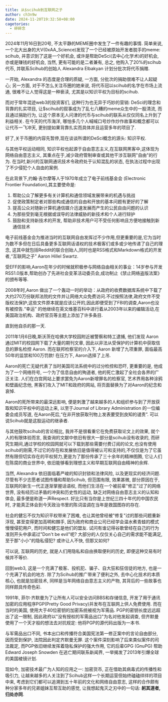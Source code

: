 ```yaml
---
title: 从$scihub到互联网之子
author: ch3n9w
date: 2024-11-20T19:32:58+08:00
cagetories: 
  - 碎碎念
---
```


2024年11月16日到20号, 不太平静的MEME圈中发生了一件有趣的事情. 简单来说, 一个北大出身的大V(0xAA_Science)发现了一个已经被原始开发者脱手的meme: scihub, 并意识到了这是一个好机会, 或许是帮助DeSci(去中心化学术)的好机会, 亦或是赚钱的好机会, 当然, 更有可能的是二者兼有, 总之, 他购入了20%的scihub代币, 并联系Scihub的创始人 Alexandra Elbakyan 计划分批次将代币捐赠.

一开始, Alexandra 的态度是合理的质疑, 一方面, 分批次的捐助很难不让人起疑心; 另一方面, 对于不怎么关注币圈的她来说, 将代币冠以scihub的名字在市场上流通, 很难不让人觉得这是一种亵渎, 尤其是以知识平权为目标的scihub. 

而对于常年混迹web3的投资客们, 这种行为也无异于巧妙的营销: DeSci的理念和背靠的扎实项目, 让$scihub的叙事成为了乱七八糟的meme众生中的一股清流, 而且通过捐助行为, 让这个原本无人问津的代币与scihub的联系从仅仅同名上升到了利益相关. 在今天的代币海洋, 哪怕多几个人喊喊口号炒作炒作故事和概念都可以让代币一飞冲天, 更别提如果背靠扎实而具体并且运营多年的项目了.

好了,关于币圈的内容先暂停,现在谈谈所谓的DeSci概念的源头: 知识平权.

与其他平权运动相同, 知识平权也起源于自由意志主义,在互联网黑客中,这体现为网络自由意志主义, 其重点在于,减少政府管制审查或其他干涉互联网"自由"的行为. 在当时,新兴的互联网通讯技术令政府处于认知混乱的状态, 在执法过程中出现了不少侵犯个人自由的案例. 

在此背景下,约翰·吉尔摩等人于1970年成立了电子前线基金会 (Electronic Frontier Foundation),其主要使命是:

1. 帮助公众了解更多有关计算机和通信领域发展带来的机遇与挑战
2. 促使政策制定者对那些构成通信的自由和开放的基本问题有更好的了解
3. 提高公众对随新计算机通信媒介迅速发展而产生的公民自由问题的认识
4. 为那些受到毫无根据或误导的法律威胁的新技术和个人进行辩护
5. 鼓励和支持新技术的开发, 帮助非技术用户可不受任何影响且方便地接触到新通信技术

电子前线基金会为推进当时的互联网自由发挥过不少作用,但更重要的是,它为当时为数不多但在日后具备更多互联网话语权的技术极客们或多或少地传递了自己的理念, 这其中就包括Reddit的联合创始人,同时也是RSS格式和Markdown格式的开发者,“互联网之子” Aaron Hillel Swartz.

受EFF的影响,Aaron在年少的时候就积极参与网络自由相关的事业：14岁参与开发RSS1.0版本,帮助创办了先进社会变革活动委员会,成功制止《禁止网络盗版法案》的颁布等等.

2008年时,Aaron 做出了一个轰动一时的举动：从政府的收费数据库系统中下载了大约270万份联邦法院的文件并让网络大众免费访问.不过按照法律,政府文件不受版权法保护,这些文件原本就是应该公开的,因此即便受到了FBI的调查,Aaron也没有被控告.“幸运” 的他继续在英文维基百科中进行着从2003年以来的编辑活动,在美国政治机构、政府官员等主题上添加了许多条目.

直到他自杀的那一天.

2011年1月6日晚,斯沃茨在哈佛大学校园附近被警察和特工逮捕, 他们发现 Aaron 通过MIT的校园网下载了大量的期刊文章, 因此以非法从受保护的计算机中获取信息的罪名检控 Aaron. 而在联邦检察官的介入下, Aaron 新增了九项重罪, 面临最高50年的监禁和100万罚款! 在压力下, Aaron选择了上吊.

Aaron的死亡无疑代表了当时美国司法系统中的过分检控和恐吓, 更重要的是, 他成为了一个网络符号, 一个为了信息自由的殉道者, 他的死亡激起了全社会各界的广泛关注. 人们在白宫网站上要求罢免为Aaron新增罪名的检察官, 艺术界用各种涂鸦和壁画纪念他, 黑客们攻入了MIT和政府的网站, 将页面替换为了对Aaron的纪念和哀悼.

Aaron的死所带来的最深远影响, 便是刺激了越来越多的人和组织参与到了开放获取和知识平权中的运动上来, 以至于Journal of Library Administration 的一位编委会成员写道, 在Aaron死后,“在非开放获取刊物上发表要受到良知的谴责”. 可以说Scihub就是这股运动的继承者.

与其他鼓吹scihub的言论相比, 我并不是很看重它在免费获取论文上的效果, 就个人的有限体验而言, 我查询的文献中依旧有很大一部分是scihub没有收录的, 而研究生期间,通过学校的校园网就可以下载到那些需要付费订阅的论文,也没有使用scihub的刚需,不过它的存在和发展依旧是值得被认可和支持的,不仅仅是为了它虽然有限但切实存在的平权努力,更是为了那份传承了三十余年的精神图腾, 它让人们在陈腐的商业世界中, 依旧能够看到理想主义和早期互联网自由精神的余辉. 

当然, Alexandra 依旧面临着严峻的知识封锁和法律风险, 以及更现实的经济问题. 尽管有不少志愿者试图传播和帮助Scihub, 但范围有限, 效果甚微, 部分原因在于, 互联网的新生一代正逐渐掌握话语权, 而他们生活在一个被前辈"修正"过了的网络世界, 没有经历过矛盾的冲突和历史性的运动, 缺乏对网络自由意志主义的认知和体会, 最多便是称道一声Respect. 好比只有当你是上世纪三四十年代的中国农民时, 才能真正体会到今天政治书里的陈词滥调在当年是救国图存的存在. 

社会的健忘不仅为知识平权带来了困难, 也让其他曾经被"修复"过的那些问题重新浮现, 甚至变得更加高明和棘手, 因为政府和商业公司已经学会温水煮青蛙的模式慢慢侵犯用户, 而时间和健忘是他们的盟友. 试问有谁记得谷歌曾经在自己的行为准则开头中承诺过"Don't be evil"呢? 大部分的人仅仅关心自己的需求能不能满足, 至于那"小小"的隐私侵犯? 或许让人不快, 但那又如何? 

可以说, 互联网的历史, 就是人们用隐私和自由换取便利的历史, 即便这种交易有时候并不等价.

回到web3, 这是一个充满了极客、投机犯、骗子、自大狂和狂信徒的地方, 也是一个充满了机会的地方. 除了为Scihub的推广带来了便利之外, 去中心化技术的本质核心, 也就是加密技术, 同样是当年网络自由意志主义的产物, 其背后的一些故事也同样颇具传奇色彩.

1991年, 菲尔·齐默曼为了让所有人可以安全访问BBS和存储信息, 开发了用于通讯加密的应用程序PGP(Pretty Good Privacy)并发布在互联网上供人免费使用. 而在当时的美国, 使用大于40位密钥的加密系统被视为军需品. PGP的密钥长度远远超出了这一限制, 因此政府以"没有授权的军需品出口"为名对他发起调查, 但齐默曼使用了一个天才般的想法去对抗规定: 他将PGP的源代码出版为一本书. 

与军需品出口不同, 书本出口和传播符合美国宪法第一修正案中的言论自由部分, 因而受到保护, 法院因此判定齐默曼无罪. 这个案件深刻影响了后来类似案件的司法裁定, 而PGP依旧继续发挥着隐私保护的强大作用, 它的后辈GPG (GnuPG) 帮助 Edward Joseph Snowden 在逃亡期间联系新闻界, 一举揭发了2013年引爆全球的美国棱镜计划.

现如今, 加密技术最广为人知的应用之一: 加密货币, 正在借助其病毒式的传播性和吸引力, 让越来越多的人关注到了Scihub这样一个长期运营但始终磕磕绊绊的项目中来, 考虑到它们都可以追溯到五十年前的文化和网络自由意志, 这样的合作颇有种分家多年的兄弟姐妹互帮互助的感觉, 让我想起鬼灭之刃中的一句话: **躬其道者, 归处亦同**.

